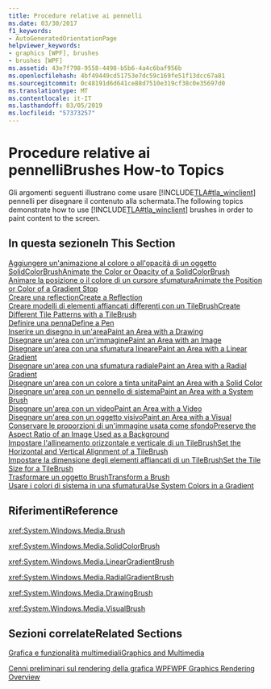 ```yaml
---
title: Procedure relative ai pennelli
ms.date: 03/30/2017
f1_keywords:
- AutoGeneratedOrientationPage
helpviewer_keywords:
- graphics [WPF], brushes
- brushes [WPF]
ms.assetid: 43e7f798-9558-4498-b5b6-4a4c6baf956b
ms.openlocfilehash: 4bf49449cd51753e7dc59c169fe51f13dcc67a81
ms.sourcegitcommit: 0c48191d6d641ce88d7510e319cf38c0e35697d0
ms.translationtype: MT
ms.contentlocale: it-IT
ms.lasthandoff: 03/05/2019
ms.locfileid: "57373257"
---
```

# <a name="brushes-how-to-topics"></a><span data-ttu-id="e7a5f-102">Procedure relative ai pennelli</span><span class="sxs-lookup"><span data-stu-id="e7a5f-102">Brushes How-to Topics</span></span>
<span data-ttu-id="e7a5f-103">Gli argomenti seguenti illustrano come usare [!INCLUDE[TLA#tla_winclient](../../../../includes/tlasharptla-winclient-md.md)] pennelli per disegnare il contenuto alla schermata.</span><span class="sxs-lookup"><span data-stu-id="e7a5f-103">The following topics demonstrate how to use [!INCLUDE[TLA#tla_winclient](../../../../includes/tlasharptla-winclient-md.md)] brushes in order to paint content to the screen.</span></span>  
  
## <a name="in-this-section"></a><span data-ttu-id="e7a5f-104">In questa sezione</span><span class="sxs-lookup"><span data-stu-id="e7a5f-104">In This Section</span></span>  
 [<span data-ttu-id="e7a5f-105">Aggiungere un'animazione al colore o all'opacità di un oggetto SolidColorBrush</span><span class="sxs-lookup"><span data-stu-id="e7a5f-105">Animate the Color or Opacity of a SolidColorBrush</span></span>](how-to-animate-the-color-or-opacity-of-a-solidcolorbrush.md)  
 [<span data-ttu-id="e7a5f-106">Animare la posizione o il colore di un cursore sfumatura</span><span class="sxs-lookup"><span data-stu-id="e7a5f-106">Animate the Position or Color of a Gradient Stop</span></span>](how-to-animate-the-position-or-color-of-a-gradient-stop.md)  
 [<span data-ttu-id="e7a5f-107">Creare una reflection</span><span class="sxs-lookup"><span data-stu-id="e7a5f-107">Create a Reflection</span></span>](how-to-create-a-reflection.md)  
 [<span data-ttu-id="e7a5f-108">Creare modelli di elementi affiancati differenti con un TileBrush</span><span class="sxs-lookup"><span data-stu-id="e7a5f-108">Create Different Tile Patterns with a TileBrush</span></span>](how-to-create-different-tile-patterns-with-a-tilebrush.md)  
 [<span data-ttu-id="e7a5f-109">Definire una penna</span><span class="sxs-lookup"><span data-stu-id="e7a5f-109">Define a Pen</span></span>](how-to-define-a-pen.md)  
 [<span data-ttu-id="e7a5f-110">Inserire un disegno in un'area</span><span class="sxs-lookup"><span data-stu-id="e7a5f-110">Paint an Area with a Drawing</span></span>](how-to-paint-an-area-with-a-drawing.md)  
 [<span data-ttu-id="e7a5f-111">Disegnare un'area con un'immagine</span><span class="sxs-lookup"><span data-stu-id="e7a5f-111">Paint an Area with an Image</span></span>](how-to-paint-an-area-with-an-image.md)  
 [<span data-ttu-id="e7a5f-112">Disegnare un'area con una sfumatura lineare</span><span class="sxs-lookup"><span data-stu-id="e7a5f-112">Paint an Area with a Linear Gradient</span></span>](how-to-paint-an-area-with-a-linear-gradient.md)  
 [<span data-ttu-id="e7a5f-113">Disegnare un'area con una sfumatura radiale</span><span class="sxs-lookup"><span data-stu-id="e7a5f-113">Paint an Area with a Radial Gradient</span></span>](how-to-paint-an-area-with-a-radial-gradient.md)  
 [<span data-ttu-id="e7a5f-114">Disegnare un'area con un colore a tinta unita</span><span class="sxs-lookup"><span data-stu-id="e7a5f-114">Paint an Area with a Solid Color</span></span>](how-to-paint-an-area-with-a-solid-color.md)  
 [<span data-ttu-id="e7a5f-115">Disegnare un'area con un pennello di sistema</span><span class="sxs-lookup"><span data-stu-id="e7a5f-115">Paint an Area with a System Brush</span></span>](how-to-paint-an-area-with-a-system-brush.md)  
 [<span data-ttu-id="e7a5f-116">Disegnare un'area con un video</span><span class="sxs-lookup"><span data-stu-id="e7a5f-116">Paint an Area with a Video</span></span>](how-to-paint-an-area-with-a-video.md)  
 [<span data-ttu-id="e7a5f-117">Disegnare un'area con un oggetto visivo</span><span class="sxs-lookup"><span data-stu-id="e7a5f-117">Paint an Area with a Visual</span></span>](how-to-paint-an-area-with-a-visual.md)  
 [<span data-ttu-id="e7a5f-118">Conservare le proporzioni di un'immagine usata come sfondo</span><span class="sxs-lookup"><span data-stu-id="e7a5f-118">Preserve the Aspect Ratio of an Image Used as a Background</span></span>](how-to-preserve-the-aspect-ratio-of-an-image-used-as-a-background.md)  
 [<span data-ttu-id="e7a5f-119">Impostare l'allineamento orizzontale e verticale di un TileBrush</span><span class="sxs-lookup"><span data-stu-id="e7a5f-119">Set the Horizontal and Vertical Alignment of a TileBrush</span></span>](how-to-set-the-horizontal-and-vertical-alignment-of-a-tilebrush.md)  
 [<span data-ttu-id="e7a5f-120">Impostare la dimensione degli elementi affiancati di un TileBrush</span><span class="sxs-lookup"><span data-stu-id="e7a5f-120">Set the Tile Size for a TileBrush</span></span>](how-to-set-the-tile-size-for-a-tilebrush.md)  
 [<span data-ttu-id="e7a5f-121">Trasformare un oggetto Brush</span><span class="sxs-lookup"><span data-stu-id="e7a5f-121">Transform a Brush</span></span>](how-to-transform-a-brush.md)  
 [<span data-ttu-id="e7a5f-122">Usare i colori di sistema in una sfumatura</span><span class="sxs-lookup"><span data-stu-id="e7a5f-122">Use System Colors in a Gradient</span></span>](how-to-use-system-colors-in-a-gradient.md)  
  
## <a name="reference"></a><span data-ttu-id="e7a5f-123">Riferimenti</span><span class="sxs-lookup"><span data-stu-id="e7a5f-123">Reference</span></span>  
 <xref:System.Windows.Media.Brush>  
  
 <xref:System.Windows.Media.SolidColorBrush>  
  
 <xref:System.Windows.Media.LinearGradientBrush>  
  
 <xref:System.Windows.Media.RadialGradientBrush>  
  
 <xref:System.Windows.Media.DrawingBrush>  
  
 <xref:System.Windows.Media.VisualBrush>  
  
## <a name="related-sections"></a><span data-ttu-id="e7a5f-124">Sezioni correlate</span><span class="sxs-lookup"><span data-stu-id="e7a5f-124">Related Sections</span></span>  
 [<span data-ttu-id="e7a5f-125">Grafica e funzionalità multimediali</span><span class="sxs-lookup"><span data-stu-id="e7a5f-125">Graphics and Multimedia</span></span>](index.md)  
  
 [<span data-ttu-id="e7a5f-126">Cenni preliminari sul rendering della grafica WPF</span><span class="sxs-lookup"><span data-stu-id="e7a5f-126">WPF Graphics Rendering Overview</span></span>](wpf-graphics-rendering-overview.md)
